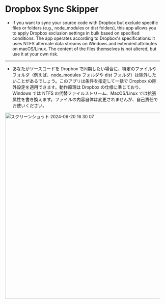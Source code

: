 # Dropbox Sync Skipper

- If you want to sync your source code with Dropbox but exclude specific files or folders (e.g., node_modules or dist folders), this app allows you to apply Dropbox exclusion settings in bulk based on specified conditions. The app operates according to Dropbox's specifications: it uses NTFS alternate data streams on Windows and extended attributes on macOS/Linux. The content of the files themselves is not altered, but use it at your own risk.

---

- あなたがソースコードを Dropbox で同期したい場合に、特定のファイルやフォルダ（例えば、node_modules フォルダや dist フォルダ）は除外したいことがあるでしょう。このアプリは条件を指定して一括で Dropbox の除外設定を適用できます。動作原理は Dropbox の仕様に準じており、Windows では NTFS の代替ファイルストリーム、MacOS/Linux では拡張属性を書き換えます。ファイルの内容自体は変更されませんが、自己責任でお使いください。

<img width="606" alt="スクリーンショット 2024-06-20 16 30 07" src="https://github.com/Jun-Murakami/dropboxskipper/assets/126404131/1fd63b25-a68d-45cb-ad40-cb38f8c5d58d">
